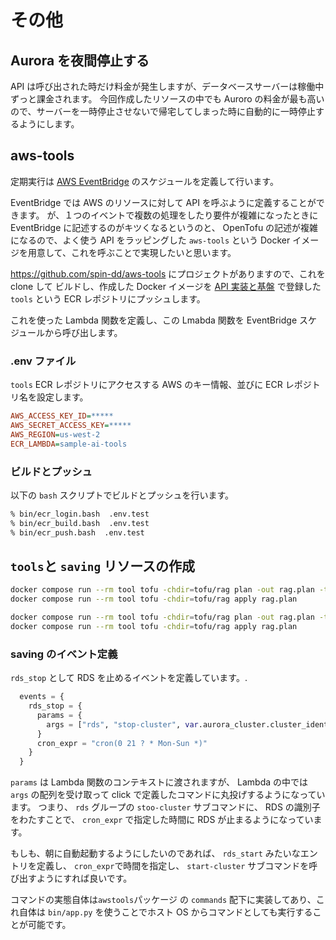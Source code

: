 # その他

## Aurora を夜間停止する

API は呼び出された時だけ料金が発生しますが、データベースサーバーは稼働中ずっと課金されます。
今回作成したリソースの中でも Auroro の料金が最も高いので、サーバーを一時停止させないで帰宅してしまった時に自動的に一時停止するようにします。

## aws-tools

定期実行は [AWS EventBridge](https://aws.amazon.com/jp/eventbridge/) のスケジュールを定義して行います。

EventBridge では AWS のリソースに対して API を呼ぶように定義することができます。
が、１つのイベントで複数の処理をしたり要件が複雑になったときに EventBridge に記述するのがキツくなるというのと、
OpenTofu の記述が複雑になるので、よく使う API をラッピングした `aws-tools` という Docker イメージを用意して、これを呼ぶことで実現したいと思います。

https://github.com/spin-dd/aws-tools にプロジェクトがありますので、これを clone して ビルドし、作成した Docker イメージを [API 実装と基盤](06.aws_api.md) で登録した `tools` という ECR レポジトリにプッシュします。

これを使った Lambda 関数を定義し、この Lmabda 関数を EventBridge スケジュールから呼び出します。

### .env ファイル

`tools` ECR レポジトリにアクセスする AWS のキー情報、並びに ECR レポジトリ名を設定します。

```ini
AWS_ACCESS_KEY_ID=*****
AWS_SECRET_ACCESS_KEY=*****
AWS_REGION=us-west-2
ECR_LAMBDA=sample-ai-tools
```

### ビルドとプッシュ

以下の `bash` スクリプトでビルドとプッシュを行います。

```bash
% bin/ecr_login.bash  .env.test
% bin/ecr_build.bash  .env.test
% bin/ecr_push.bash  .env.test
```

## `tools`と `saving` リソースの作成

```bash
docker compose run --rm tool tofu -chdir=tofu/rag plan -out rag.plan -target=module.tools
docker compose run --rm tool tofu -chdir=tofu/rag apply rag.plan
```

```bash
docker compose run --rm tool tofu -chdir=tofu/rag plan -out rag.plan -target=module.saving
docker compose run --rm tool tofu -chdir=tofu/rag apply rag.plan
```

### saving のイベント定義

`rds_stop` として RDS を止めるイベントを定義しています。.

```tf
  events = {
    rds_stop = {
      params = {
        args = ["rds", "stop-cluster", var.aurora_cluster.cluster_identifier]
      }
      cron_expr = "cron(0 21 ? * Mon-Sun *)"
    }
  }
```

`params` は Lambda 関数のコンテキストに渡されますが、 Lambda の中では`args` の配列を受け取って click で定義したコマンドに丸投げするようになっています。
つまり、 `rds` グループの `stoo-cluster` サブコマンドに、 RDS の識別子をわたすことで、 `cron_expr` で指定した時間に RDS が止まるようになっています。

もしも、朝に自動起動するようにしたいのであれば、 `rds_start` みたいなエントリを定義し、 `cron_expr`で時間を指定し、 `start-cluster` サブコマンドを呼び出すようにすれば良いです。

コマンドの実態自体は`awstools`パッケージ の `commands` 配下に実装してあり、これ自体は `bin/app.py` を使うことでホスト OS からコマンドとしても実行することが可能です。
